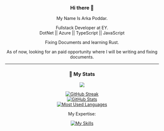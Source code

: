 <div align="center">
  
### Hi there 👋

My Name Is Arka Poddar.

Fullstack Developer at EY.<br/>
DotNet || Azure || TypeScript || JavaScript 

Fixing Documents and learning Rust.

As of now, looking for an paid opportunity where I will be writing and fixing documents.
  
---
### 🔖 My Stats

[![](https://komarev.com/ghpvc/?username=postmeback&style=flat-square&color=C691E9)](https://github.com/antonkomarev/github-profile-views-counter)

[![GitHub Streak](https://github-readme-streak-stats.herokuapp.com?user=postmeback&theme=material-palenight&hide_border=true)](https://git.io/streak-stats)
  <br/>
[![GitHub Stats](https://github-readme-stats.vercel.app/api?username=postmeback&show_icons=true&hide_border=true&theme=material-palenight&count_private=true)](https://github.com/anuraghazra/github-readme-stats)
  <br/>
[![Most Used Languages](https://github-readme-stats.vercel.app/api/top-langs/?username=postmeback&theme=dark&hide_langs_below=1)](https://github.com/anuraghazra/github-readme-stats)

My Expertise:

[![My Skills](https://skillicons.dev/icons?i=ts,cs,dotnet,js,jquery,angular,azure,vscode,visualstudio,git,css&theme=dark)](https://skillicons.dev)
</div>
